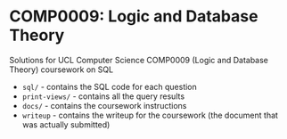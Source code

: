 # COMP0009: Logic and Database Theory

Solutions for UCL Computer Science COMP0009 (Logic and Database Theory) coursework on SQL

<ul>
  <li><code>sql/</code> - contains the SQL code for each question</li>
  <li><code>print-views/</code> - contains all the query results</li>
  <li><code>docs/</code> - contains the coursework instructions</li>
  <li><code>writeup</code> - contains the writeup for the coursework (the document that was actually submitted)</li>
 </ul>
 
 
